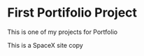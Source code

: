 <h1 style="color="blue"">First Portifolio Project</h1>

<p>This is one of my projects for Portfolio</p>
<p>This is a SpaceX site copy</p>
